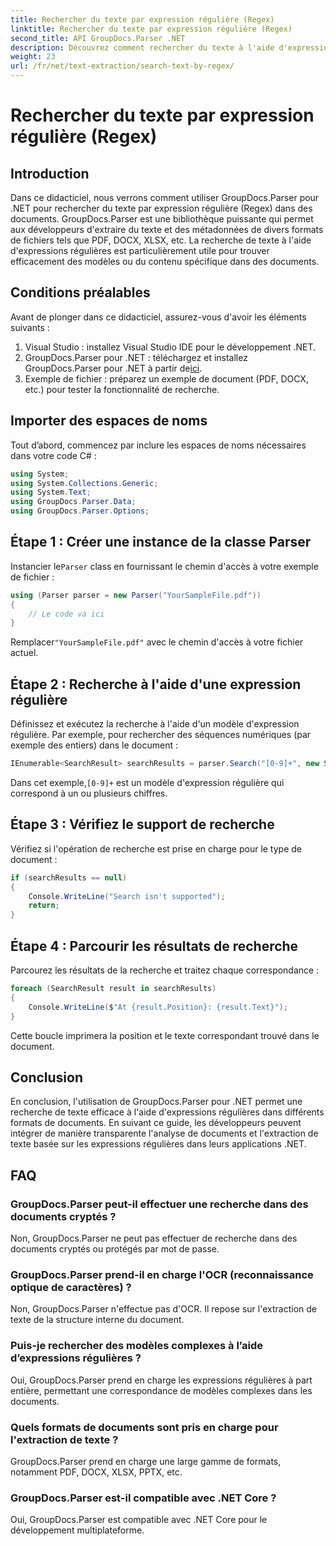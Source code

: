 ```yaml
---
title: Rechercher du texte par expression régulière (Regex)
linktitle: Rechercher du texte par expression régulière (Regex)
second_title: API GroupDocs.Parser .NET
description: Découvrez comment rechercher du texte à l'aide d'expressions régulières dans des documents à l'aide de GroupDocs.Parser pour .NET. Extrayez du contenu spécifique sans effort.
weight: 23
url: /fr/net/text-extraction/search-text-by-regex/
---
```


# Rechercher du texte par expression régulière (Regex)

## Introduction
Dans ce didacticiel, nous verrons comment utiliser GroupDocs.Parser pour .NET pour rechercher du texte par expression régulière (Regex) dans des documents. GroupDocs.Parser est une bibliothèque puissante qui permet aux développeurs d'extraire du texte et des métadonnées de divers formats de fichiers tels que PDF, DOCX, XLSX, etc. La recherche de texte à l'aide d'expressions régulières est particulièrement utile pour trouver efficacement des modèles ou du contenu spécifique dans des documents.
## Conditions préalables
Avant de plonger dans ce didacticiel, assurez-vous d'avoir les éléments suivants :
1. Visual Studio : installez Visual Studio IDE pour le développement .NET.
2.  GroupDocs.Parser pour .NET : téléchargez et installez GroupDocs.Parser pour .NET à partir de[ici](https://releases.groupdocs.com/parser/net/).
3. Exemple de fichier : préparez un exemple de document (PDF, DOCX, etc.) pour tester la fonctionnalité de recherche.

## Importer des espaces de noms
Tout d’abord, commencez par inclure les espaces de noms nécessaires dans votre code C# :
```csharp
using System;
using System.Collections.Generic;
using System.Text;
using GroupDocs.Parser.Data;
using GroupDocs.Parser.Options;
```
## Étape 1 : Créer une instance de la classe Parser
 Instancier le`Parser` class en fournissant le chemin d'accès à votre exemple de fichier :
```csharp
using (Parser parser = new Parser("YourSampleFile.pdf"))
{
    // Le code va ici
}
```
 Remplacer`"YourSampleFile.pdf"` avec le chemin d'accès à votre fichier actuel.
## Étape 2 : Recherche à l'aide d'une expression régulière
Définissez et exécutez la recherche à l'aide d'un modèle d'expression régulière. Par exemple, pour rechercher des séquences numériques (par exemple des entiers) dans le document :
```csharp
IEnumerable<SearchResult> searchResults = parser.Search("[0-9]+", new SearchOptions(true, false, true));
```
 Dans cet exemple,`[0-9]+` est un modèle d'expression régulière qui correspond à un ou plusieurs chiffres.
## Étape 3 : Vérifiez le support de recherche
Vérifiez si l'opération de recherche est prise en charge pour le type de document :
```csharp
if (searchResults == null)
{
    Console.WriteLine("Search isn't supported");
    return;
}
```
## Étape 4 : Parcourir les résultats de recherche
Parcourez les résultats de la recherche et traitez chaque correspondance :
```csharp
foreach (SearchResult result in searchResults)
{
    Console.WriteLine($"At {result.Position}: {result.Text}");
}
```
Cette boucle imprimera la position et le texte correspondant trouvé dans le document.

## Conclusion
En conclusion, l'utilisation de GroupDocs.Parser pour .NET permet une recherche de texte efficace à l'aide d'expressions régulières dans différents formats de documents. En suivant ce guide, les développeurs peuvent intégrer de manière transparente l'analyse de documents et l'extraction de texte basée sur les expressions régulières dans leurs applications .NET.

## FAQ
### GroupDocs.Parser peut-il effectuer une recherche dans des documents cryptés ?
Non, GroupDocs.Parser ne peut pas effectuer de recherche dans des documents cryptés ou protégés par mot de passe.
### GroupDocs.Parser prend-il en charge l'OCR (reconnaissance optique de caractères) ?
Non, GroupDocs.Parser n'effectue pas d'OCR. Il repose sur l'extraction de texte de la structure interne du document.
### Puis-je rechercher des modèles complexes à l’aide d’expressions régulières ?
Oui, GroupDocs.Parser prend en charge les expressions régulières à part entière, permettant une correspondance de modèles complexes dans les documents.
### Quels formats de documents sont pris en charge pour l'extraction de texte ?
GroupDocs.Parser prend en charge une large gamme de formats, notamment PDF, DOCX, XLSX, PPTX, etc.
### GroupDocs.Parser est-il compatible avec .NET Core ?
Oui, GroupDocs.Parser est compatible avec .NET Core pour le développement multiplateforme.